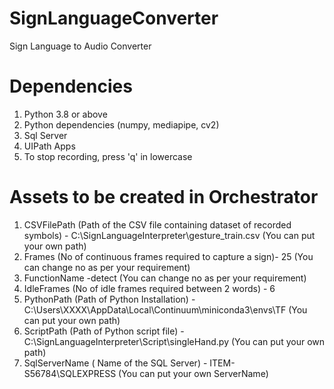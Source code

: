 # SignLanguageConverter
Sign Language to Audio Converter

# Dependencies
1. Python 3.8 or above
2. Python dependencies (numpy, mediapipe, cv2)
3. Sql Server
4. UIPath Apps
5. To stop recording, press 'q' in lowercase

# Assets to be created in Orchestrator
1. CSVFilePath (Path of the CSV file containing dataset of recorded symbols) - C:\SignLanguageInterpreter\gesture_train.csv (You can put your own path)
2. Frames (No of continuous frames required to capture a sign)- 25 (You can change no as per your requirement)
3. FunctionName -detect (You can change no as per your requirement)
4. IdleFrames (No of idle frames required between 2 words) - 6
5. PythonPath (Path of Python Installation) - C:\Users\XXXX\AppData\Local\Continuum\miniconda3\envs\TF (You can put your own path)
6. ScriptPath (Path of Python script file) - C:\SignLanguageInterpreter\Script\singleHand.py (You can put your own path)
7. SqlServerName ( Name of the SQL Server) - ITEM-S56784\SQLEXPRESS (You can put your own ServerName)

